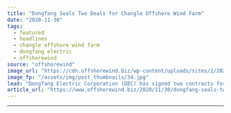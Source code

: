 ```yaml
---
title: "Dongfang Seals Two Deals for Changle Offshore Wind Farm"
date: "2020-11-30"
tags: 
  - featured
  - headlines
  - changle offshore wind farm
  - dongfang electric
  - offshorewind
source: "offshorewind"
image_url: "https://cdn.offshorewind.biz/wp-content/uploads/sites/2/2020/11/30131003/Dongfang_.jpg"
image_fp: "/assets/img/post_thumbnails/34.jpg"
lead: "Dongfang Electric Corporation (DEC) has signed two contracts for the Changle Waihai offshore wind farm"
article_url: "https://www.offshorewind.biz/2020/11/30/dongfang-seals-two-deals-for-changle-offshore-wind-farm/"
---
```


---
